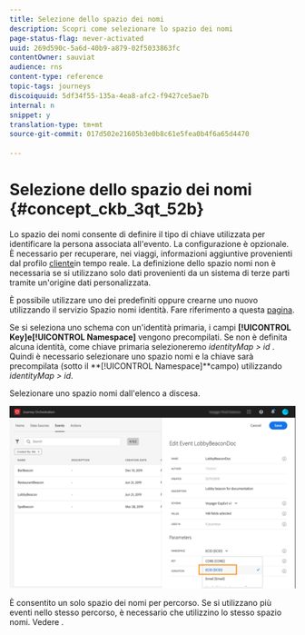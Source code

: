 ```yaml
---
title: Selezione dello spazio dei nomi
description: Scopri come selezionare lo spazio dei nomi
page-status-flag: never-activated
uuid: 269d590c-5a6d-40b9-a879-02f5033863fc
contentOwner: sauviat
audience: rns
content-type: reference
topic-tags: journeys
discoiquuid: 5df34f55-135a-4ea8-afc2-f9427ce5ae7b
internal: n
snippet: y
translation-type: tm+mt
source-git-commit: 017d502e21605b3e0b8c61e5fea0b4f6a65d4470

---
```



# Selezione dello spazio dei nomi {#concept_ckb_3qt_52b}

Lo spazio dei nomi consente di definire il tipo di chiave utilizzata per identificare la persona associata all&#39;evento. La configurazione è opzionale. È necessario per recuperare, nei viaggi, informazioni aggiuntive provenienti dal profilo [cliente](https://www.adobe.io/apis/cloudplatform/dataservices/profile-identity-segmentation/profile-identity-segmentation-services.html#!api-specification/markdown/narrative/technical_overview/unified_profile_architectural_overview/unified_profile_architectural_overview.md)in tempo reale. La definizione dello spazio nomi non è necessaria se si utilizzano solo dati provenienti da un sistema di terze parti tramite un&#39;origine dati personalizzata.

È possibile utilizzare uno dei predefiniti oppure crearne uno nuovo utilizzando il servizio Spazio nomi identità. Fare riferimento a questa [pagina](https://www.adobe.io/apis/cloudplatform/dataservices/profile-identity-segmentation/profile-identity-segmentation-services.html#!api-specification/markdown/narrative/technical_overview/identity_namespace_overview/identity_namespace_overview.md).

Se si seleziona uno schema con un&#39;identità primaria, i campi **[!UICONTROL Key]**e**[!UICONTROL Namespace]** vengono precompilati. Se non è definita alcuna identità, come chiave primaria selezioneremo _identityMap > id_ . Quindi è necessario selezionare uno spazio nomi e la chiave sarà precompilata (sotto il **[!UICONTROL Namespace]**campo) utilizzando _identityMap > id_.

Selezionare uno spazio nomi dall&#39;elenco a discesa.

![](../assets/journey17.png)

È consentito un solo spazio dei nomi per percorso. Se si utilizzano più eventi nello stesso percorso, è necessario che utilizzino lo stesso spazio nomi. Vedere [](../building-journeys/journey.md).
